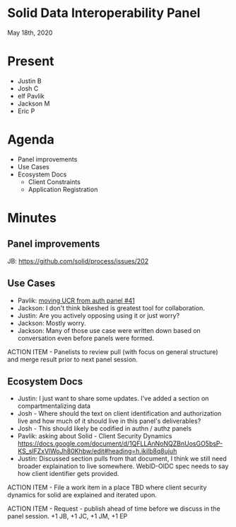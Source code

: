 # Solid Data Interoperability Panel
May 18th, 2020

# Present

- Justin B
- Josh C
- elf Pavlik
- Jackson M
- Eric P

# Agenda

- Panel improvements
- Use Cases
- Ecosystem Docs
    - Client Constraints
    - Application Registration

# Minutes

## Panel improvements

JB: https://github.com/solid/process/issues/202

## Use Cases

- Pavlik: [moving UCR from auth panel #41](https://github.com/solid/data-interoperability-panel/pull/41)
- Jackson: I don't think bikeshed is greatest tool for collaboration.
- Justin: Are you actively opposing using it or just worry?
- Jackson: Mostly worry.
- Jackson: Many of those use case were written down based on conversation even before panels were formed.

ACTION ITEM - Panelists to review pull (with focus on general structure) and merge result prior to next panel session.

## Ecosystem Docs

- Justin: I just want to share some updates. I've added a section on compartmentalizing data 
- Josh - Where should the text on client identification and authorization live and how much of it should live in this panel's deliverables?
- Josh - This should likely be codified in authn / authz panels
- Pavlik: asking about Solid - Client Security Dynamics https://docs.google.com/document/d/1QFLLAnNoNQZBnUosGO5bsP-KS_slFZxVlWoJh80Khbw/edit#heading=h.ikilb8q8ujuh
- Justin: Discussed section pulls from that document, I think we still need broader explaination to live somewhere. WebID-OIDC spec needs to say how client identifier gets provided. 

ACTION ITEM - File a work item in a place TBD where client security dynamics for solid are explained and iterated upon.

ACTION ITEM - Request - publish ahead of time before we discuss in the panel session. +1 JB, +1 JC, +1 JM, +1 EP
